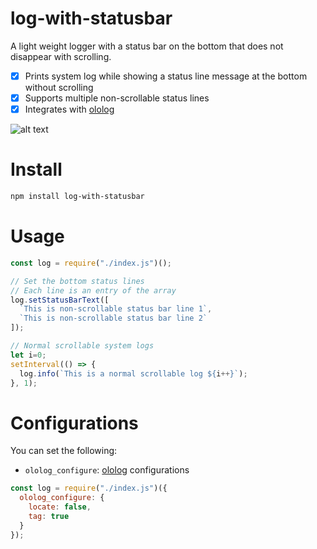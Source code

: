 # log-with-statusbar
A light weight logger with a status bar on the bottom that does not disappear with scrolling.

- [x] Prints system log while showing a status line message at the bottom without scrolling
- [x] Supports multiple non-scrollable status lines
- [x] Integrates with [ololog](https://github.com/xpl/ololog)

![alt text](https://raw.githubusercontent.com/ourarash/log-with-statusbar/master/screenshot.gif)


# Install
```bash
npm install log-with-statusbar
```
# Usage
```javascript
const log = require("./index.js")();

// Set the bottom status lines
// Each line is an entry of the array
log.setStatusBarText([
  `This is non-scrollable status bar line 1`,
  `This is non-scrollable status bar line 2`
]);

// Normal scrollable system logs
let i=0;
setInterval(() => {
  log.info(`This is a normal scrollable log ${i++}`);  
}, 1);

```

# Configurations
You can set the following:

- `ololog_configure`: [ololog](https://github.com/xpl/ololog) configurations

```javascript
const log = require("./index.js")({
  ololog_configure: {
    locate: false,
    tag: true
  }
});
```

